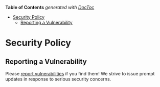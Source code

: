 <!-- START doctoc generated TOC please keep comment here to allow auto update -->
<!-- DON'T EDIT THIS SECTION, INSTEAD RE-RUN doctoc TO UPDATE -->
**Table of Contents**  *generated with [DocToc](https://github.com/thlorenz/doctoc)*

- [Security Policy](#security-policy)
  - [Reporting a Vulnerability](#reporting-a-vulnerability)

<!-- END doctoc generated TOC please keep comment here to allow auto update -->

# Security Policy

## Reporting a Vulnerability

Please [report vulnerabilities](mailto:wbonelli@uga.edu) if you find them! We strive to issue prompt updates in response to serious security concerns.
